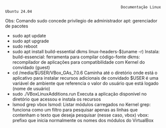                                                         Documentação Linux Ubuntu 24.04 

Obs: Comando sudo concede privilegio de administrador
             apt: gerenciador de pacotes

- sudo apt update
- sudo apt upgrade
- sudo reboot
- sudo apt install build-essential dkms linux-headers-$(uname -r)
  Instala: build-essencial: ferramenta para compilar código-fonte 
           dkms: recompilador de aplicações para compatibilidade com Kernel do convidado (guest)
- cd /media/$USER/VBox_GAs_7.0.6
          Caminha até o diretório onde está o aplicativo para instalar recursos adicionais de convidado
          $USER é uma variável de ambiente que referencia o valor do usuário que está logado (nome de usuário)
- sudo ./VBoxLinuxAdditions.run
        Executa a aplicação disponível no diretório que acessou e instala os recursos
- lsmod grep vbox
       lsmod: Listar módulos carregados no Kernel
       grep: funciona como  um filtro para pesquisar apenas as linhas que contenham o texto que deseja pesquisar (nesse caso, vbox) 
       vbox: prefixo que inicia normalmente os nomes dos módulos do VirtualBox
